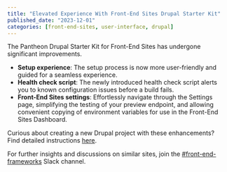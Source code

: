 ```yaml
---
title: "Elevated Experience With Front-End Sites Drupal Starter Kit"
published_date: "2023-12-01"
categories: [front-end-sites, user-interface, drupal]
---
```

The Pantheon Drupal Starter Kit for Front-End Sites has undergone significant improvements.
* **Setup experience**: The setup process is now more user-friendly and guided for a seamless experience.
* **Health check script**: The newly introduced health check script alerts you to known configuration issues before a build fails.
* **Front-End Sites settings**: Effortlessly navigate through the Settings page, simplifying the testing of your preview endpoint, and allowing convenient copying of environment variables for use in the Front-End Sites Dashboard.

Curious about creating a new Drupal project with these enhancements? Find detailed instructions [here](https://decoupledkit.pantheon.io/docs/backend-starters/decoupled-drupal/creating-a-new-project).

For further insights and discussions on similar sites, join the [#front-end-frameworks](https://pantheon-community.slack.com/archives/C01DXGMFZFB) Slack channel.
